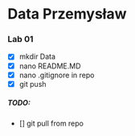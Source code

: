
# Data Przemysław
### Lab 01

- [x] mkdir Data
- [x] nano README.MD
- [x] nano .gitignore in repo 
- [x] git push

##### TODO:
- [] git pull from repo
